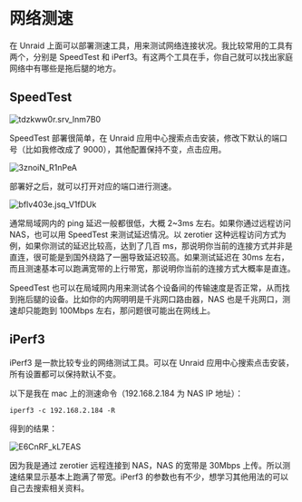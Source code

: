 # 网络测速

在 Unraid 上面可以部署测速工具，用来测试网络连接状况。我比较常用的工具有两个，分别是 SpeedTest 和 iPerf3。有这两个工具在手，你自己就可以找出家庭网络中有哪些是拖后腿的地方。

## SpeedTest

![tdzkww0r.srv_lnm7B0](https://img.slarker.me/blog/tdzkww0r.srv_lnm7B0.png)

SpeedTest 部署很简单，在 Unraid 应用中心搜索点击安装，修改下默认的端口号（比如我修改成了 9000），其他配置保持不变，点击应用。

![3znoiN_R1nPeA](https://img.slarker.me/blog/3znoiN_R1nPeA.png)

部署好之后，就可以打开对应的端口进行测速。

![bflv403e.jsq_V1fDUk](https://img.slarker.me/blog/bflv403e.jsq_V1fDUk.png)

通常局域网内的 ping 延迟一般都很低，大概 2~3ms 左右。如果你通过远程访问 NAS，也可以用 SpeedTest 来测试延迟情况。以 zerotier 这种远程访问方式为例，如果你测试的延迟比较高，达到了几百 ms，那说明你当前的连接方式并非是直连，很可能是到国外绕路了一圈导致延迟较高。如果测试延迟在 30ms 左右，而且测速基本可以跑满宽带的上行带宽，那说明你当前的连接方式大概率是直连。

SpeedTest 也可以在局域网内用来测试各个设备间的传输速度是否正常，从而找到拖后腿的设备。比如你的内网明明是千兆网口路由器，NAS 也是千兆网口，测速却只能跑到 100Mbps 左右，那问题很可能出在网线上。

## iPerf3

iPerf3 是一款比较专业的网络测试工具。可以在 Unraid 应用中心搜索点击安装，所有设置都可以保持默认不变。

以下是我在 mac 上的测速命令（192.168.2.184 为 NAS IP 地址）：

```
iperf3 -c 192.168.2.184 -R
```

得到的结果：

![E6CnRF_kL7EAS](https://img.slarker.me/blog/E6CnRF_kL7EAS.png)

因为我是通过 zerotier 远程连接到 NAS，NAS 的宽带是 30Mbps 上传。所以测速结果显示基本上跑满了带宽。iPerf3 的参数也有不少，想学习其他用法的可以自己去搜索相关资料。